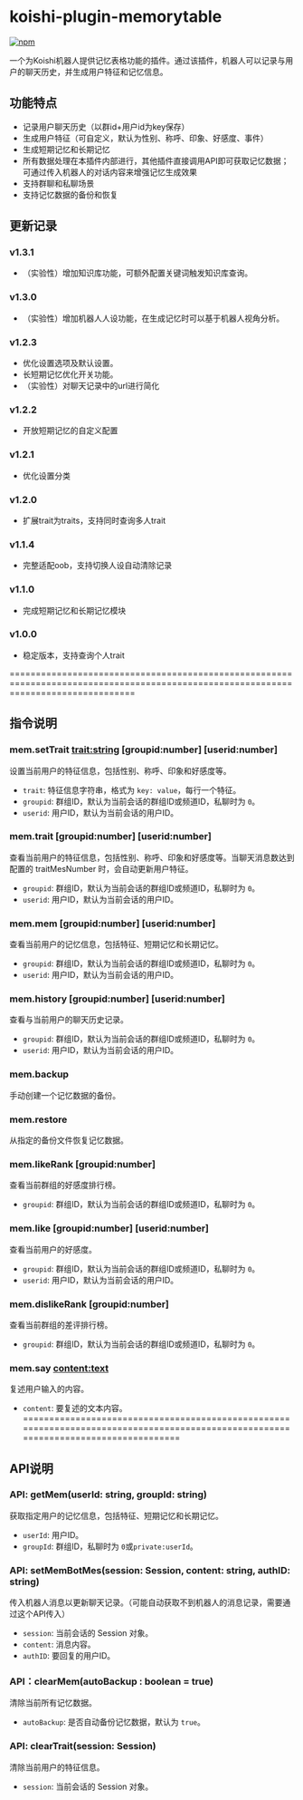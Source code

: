 # koishi-plugin-memorytable
[![npm](https://img.shields.io/npm/v/koishi-plugin-memorytable?style=flat-square)](https://www.npmjs.com/package/koishi-plugin-memorytable)

一个为Koishi机器人提供记忆表格功能的插件。通过该插件，机器人可以记录与用户的聊天历史，并生成用户特征和记忆信息。

## 功能特点

- 记录用户聊天历史（以群id+用户id为key保存）
- 生成用户特征（可自定义，默认为性别、称呼、印象、好感度、事件）
- 生成短期记忆和长期记忆
- 所有数据处理在本插件内部进行，其他插件直接调用API即可获取记忆数据；可通过传入机器人的对话内容来增强记忆生成效果
- 支持群聊和私聊场景
- 支持记忆数据的备份和恢复

## 更新记录
### v1.3.1
- （实验性）增加知识库功能，可额外配置关键词触发知识库查询。
### v1.3.0
- （实验性）增加机器人人设功能，在生成记忆时可以基于机器人视角分析。
### v1.2.3
- 优化设置选项及默认设置。
- 长短期记忆优化开关功能。
- （实验性）对聊天记录中的url进行简化
### v1.2.2
- 开放短期记忆的自定义配置
### v1.2.1
- 优化设置分类
### v1.2.0
- 扩展trait为traits，支持同时查询多人trait
### v1.1.4
- 完整适配oob，支持切换人设自动清除记录
### v1.1.0
- 完成短期记忆和长期记忆模块
### v1.0.0
- 稳定版本，支持查询个人trait

====================================================================================================================================
## 指令说明
### mem.setTrait <trait:string> [groupid:number] [userid:number]
设置当前用户的特征信息，包括性别、称呼、印象和好感度等。
- `trait`: 特征信息字符串，格式为 `key: value`，每行一个特征。
- `groupid`: 群组ID，默认为当前会话的群组ID或频道ID，私聊时为 `0`。
- `userid`: 用户ID，默认为当前会话的用户ID。

### mem.trait [groupid:number] [userid:number]
查看当前用户的特征信息，包括性别、称呼、印象和好感度等。当聊天消息数达到配置的 traitMesNumber 时，会自动更新用户特征。
- `groupid`: 群组ID，默认为当前会话的群组ID或频道ID，私聊时为 `0`。
- `userid`: 用户ID，默认为当前会话的用户ID。

### mem.mem [groupid:number] [userid:number]
查看当前用户的记忆信息，包括特征、短期记忆和长期记忆。
- `groupid`: 群组ID，默认为当前会话的群组ID或频道ID，私聊时为 `0`。
- `userid`: 用户ID，默认为当前会话的用户ID。

### mem.history [groupid:number] [userid:number]
查看与当前用户的聊天历史记录。
- `groupid`: 群组ID，默认为当前会话的群组ID或频道ID，私聊时为 `0`。
- `userid`: 用户ID，默认为当前会话的用户ID。

### mem.backup
手动创建一个记忆数据的备份。

### mem.restore
从指定的备份文件恢复记忆数据。

### mem.likeRank [groupid:number]
查看当前群组的好感度排行榜。
- `groupid`: 群组ID，默认为当前会话的群组ID或频道ID，私聊时为 `0`。

### mem.like [groupid:number] [userid:number]
查看当前用户的好感度。
- `groupid`: 群组ID，默认为当前会话的群组ID或频道ID，私聊时为 `0`。
- `userid`: 用户ID，默认为当前会话的用户ID。

### mem.dislikeRank [groupid:number]
查看当前群组的差评排行榜。
- `groupid`: 群组ID，默认为当前会话的群组ID或频道ID，私聊时为 `0`。

### mem.say <content:text>
复述用户输入的内容。
- `content`: 要复述的文本内容。
====================================================================================================================================
## API说明
### API: getMem(userId: string, groupId: string)
获取指定用户的记忆信息，包括特征、短期记忆和长期记忆。
- `userId`: 用户ID。
- `groupId`: 群组ID，私聊时为 `0`或`private:userId`。

### API: setMemBotMes(session: Session, content: string, authID: string)
传入机器人消息以更新聊天记录。（可能自动获取不到机器人的消息记录，需要通过这个API传入）
- `session`: 当前会话的 Session 对象。
- `content`: 消息内容。
- `authID`: 要回复的用户ID。

### API：clearMem(autoBackup : boolean = true)
清除当前所有记忆数据。
- `autoBackup`: 是否自动备份记忆数据，默认为 `true`。

### API: clearTrait(session: Session)
清除当前用户的特征信息。
- `session`: 当前会话的 Session 对象。
